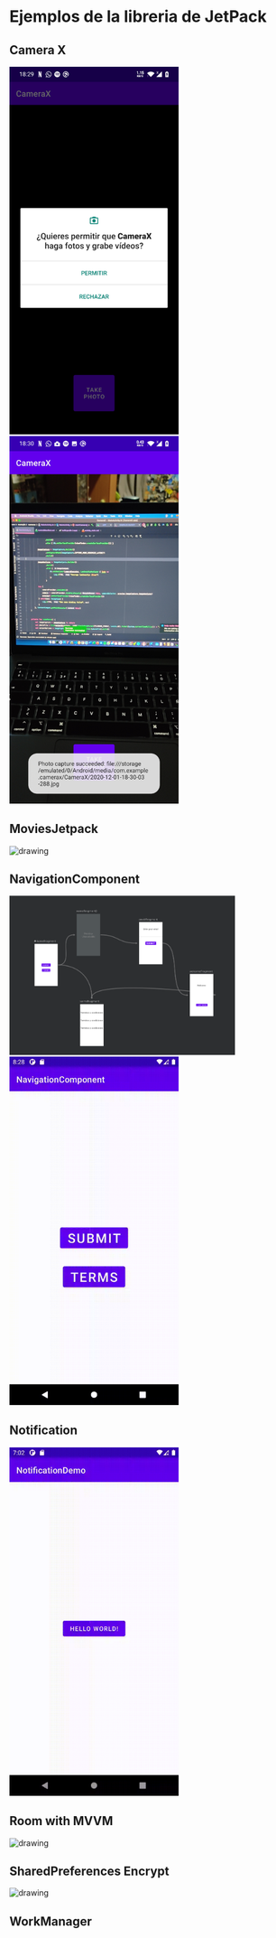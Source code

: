 # Ejemplos de la libreria de JetPack

## Camera X
<img src="CameraX/Imagenes/01.jpg" alt="drawing" width="300"/><img src="CameraX/Imagenes/02.jpg" alt="drawing" width="300"/>

## MoviesJetpack
<img src="MoviesJetPack/1.gif" alt="drawing" width="400"/>

## NavigationComponent
<img src="NavigationComponent/1.png" alt="drawing" width="400"/><img src="NavigationComponent/2.gif" alt="drawing" width="300"/>

## Notification
<img src="NotificationDemo/1.gif" alt="drawing" width="300"/>

## Room with MVVM
<img src="RoomDemo/1.gif" alt="drawing" width="300"/>

## SharedPreferences Encrypt
<img src="SharePreferencesEncrypte/01.gif" alt="drawing" width="300"/>

## WorkManager



